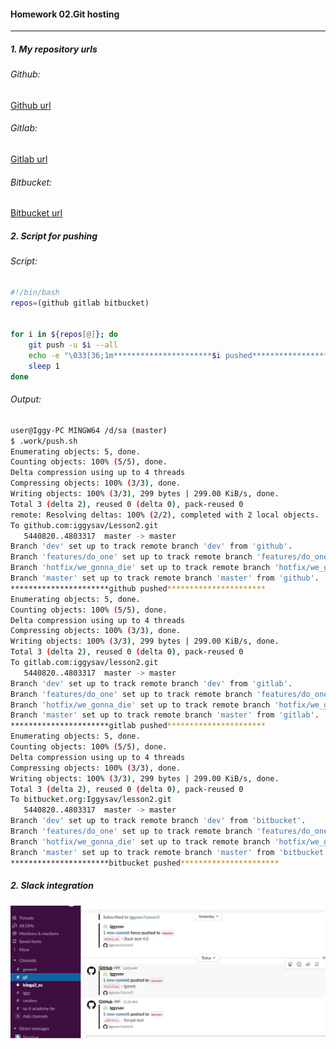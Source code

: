 #### Homework 02.Git hosting
***

##### 1. My repository urls

###### Github:

[Github url](https://github.com/iggysav/Lesson2 "Github")



###### Gitlab:

[Gitlab url](https://gitlab.com/iggysav/lesson2 "Gitlab")

###### Bitbucket:

[Bitbucket url](https://bitbucket.org/Iggysav/lesson2/src/master/ "Bitbucket")



##### 2. Script for pushing

###### Script:

```bash
#!/bin/bash
repos=(github gitlab bitbucket)


for i in ${repos[@]}; do
	git push -u $i --all
	echo -e "\033[36;1m**********************$i pushed**********************\033[0m"
	sleep 1
done
```

###### Output:
```bash
user@Iggy-PC MINGW64 /d/sa (master)
$ .work/push.sh
Enumerating objects: 5, done.
Counting objects: 100% (5/5), done.
Delta compression using up to 4 threads
Compressing objects: 100% (3/3), done.
Writing objects: 100% (3/3), 299 bytes | 299.00 KiB/s, done.
Total 3 (delta 2), reused 0 (delta 0), pack-reused 0
remote: Resolving deltas: 100% (2/2), completed with 2 local objects.
To github.com:iggysav/Lesson2.git
   5440820..4803317  master -> master
Branch 'dev' set up to track remote branch 'dev' from 'github'.
Branch 'features/do_one' set up to track remote branch 'features/do_one' from 'github'.
Branch 'hotfix/we_gonna_die' set up to track remote branch 'hotfix/we_gonna_die' from 'github'.
Branch 'master' set up to track remote branch 'master' from 'github'.
**********************github pushed**********************
Enumerating objects: 5, done.
Counting objects: 100% (5/5), done.
Delta compression using up to 4 threads
Compressing objects: 100% (3/3), done.
Writing objects: 100% (3/3), 299 bytes | 299.00 KiB/s, done.
Total 3 (delta 2), reused 0 (delta 0), pack-reused 0
To gitlab.com:iggysav/lesson2.git
   5440820..4803317  master -> master
Branch 'dev' set up to track remote branch 'dev' from 'gitlab'.
Branch 'features/do_one' set up to track remote branch 'features/do_one' from 'gitlab'.
Branch 'hotfix/we_gonna_die' set up to track remote branch 'hotfix/we_gonna_die' from 'gitlab'.
Branch 'master' set up to track remote branch 'master' from 'gitlab'.
**********************gitlab pushed**********************
Enumerating objects: 5, done.
Counting objects: 100% (5/5), done.
Delta compression using up to 4 threads
Compressing objects: 100% (3/3), done.
Writing objects: 100% (3/3), 299 bytes | 299.00 KiB/s, done.
Total 3 (delta 2), reused 0 (delta 0), pack-reused 0
To bitbucket.org:Iggysav/lesson2.git
   5440820..4803317  master -> master
Branch 'dev' set up to track remote branch 'dev' from 'bitbucket'.
Branch 'features/do_one' set up to track remote branch 'features/do_one' from 'bitbucket'.
Branch 'hotfix/we_gonna_die' set up to track remote branch 'hotfix/we_gonna_die' from 'bitbucket'.
Branch 'master' set up to track remote branch 'master' from 'bitbucket'.
**********************bitbucket pushed**********************

```

##### 2. Slack integration
![Slack](../pics/slack.JPG "Slack notification")
